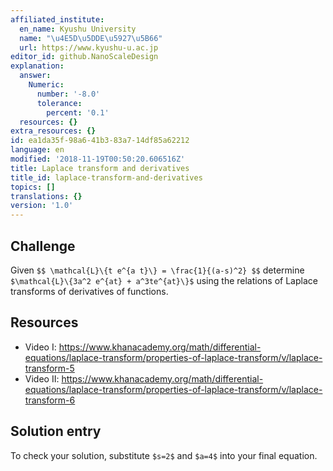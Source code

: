 ```yaml
---
affiliated_institute:
  en_name: Kyushu University
  name: "\u4E5D\u5DDE\u5927\u5B66"
  url: https://www.kyushu-u.ac.jp
editor_id: github.NanoScaleDesign
explanation:
  answer:
    Numeric:
      number: '-8.0'
      tolerance:
        percent: '0.1'
  resources: {}
extra_resources: {}
id: ea1da35f-98a6-41b3-83a7-14df85a62212
language: en
modified: '2018-11-19T00:50:20.606516Z'
title: Laplace transform and derivatives
title_id: laplace-transform-and-derivatives
topics: []
translations: {}
version: '1.0'
---
```


## Challenge
Given
`$$
    \mathcal{L}\{t e^{a t}\} = \frac{1}{(a-s)^2}
$$`
determine `$\mathcal{L}\{3a^2 e^{at} + a^3te^{at}\}$`
using the relations of Laplace transforms of derivatives of functions.

## Resources
- Video I: https://www.khanacademy.org/math/differential-equations/laplace-transform/properties-of-laplace-transform/v/laplace-transform-5
- Video II: https://www.khanacademy.org/math/differential-equations/laplace-transform/properties-of-laplace-transform/v/laplace-transform-6

## Solution entry
To check your solution, substitute `$s=2$` and `$a=4$` into your final equation.
